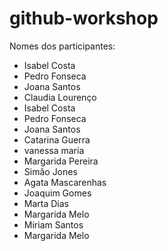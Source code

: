 # github-workshop

Nomes dos participantes:


- Isabel Costa
- Pedro Fonseca
- Joana Santos
- Claudia Lourenço
-   Isabel Costa
-   Pedro Fonseca
-   Joana Santos
-   Catarina Guerra
-   vanessa maria
-   Margarida Pereira
-   Simão Jones
- 	Agata Mascarenhas
-   Joaquim Gomes
-   Marta Dias
-   Margarida Melo
-   Miriam Santos
-   Margarida Melo
